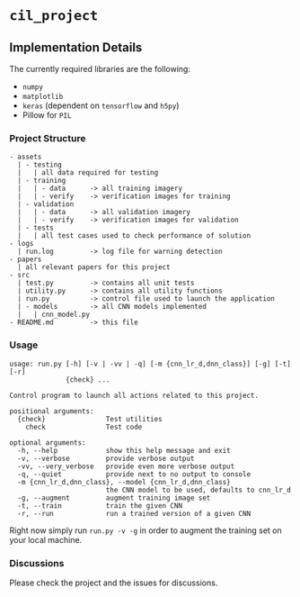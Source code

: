 # `cil_project`

## Implementation Details
The currently required libraries are the following:

- `numpy`
- `matplotlib`
- `keras` (dependent on `tensorflow` and `h5py`)
- Pillow for `PIL`

### Project Structure
```
- assets
  | - testing
  |   | all data required for testing
  | - training
  |   | - data      -> all training imagery
  |   | - verify    -> verification images for training
  | - validation
  |   | - data      -> all validation imagery
  |   | - verify    -> verification images for validation
  | - tests
  |   | all test cases used to check performance of solution
- logs
  | run.log         -> log file for warning detection
- papers
  | all relevant papers for this project
- src
  | test.py         -> contains all unit tests
  | utility.py      -> contains all utility functions
  | run.py          -> control file used to launch the application
  | - models        -> all CNN models implemented
  |   | cnn_model.py
- README.md         -> this file
```

### Usage
```
usage: run.py [-h] [-v | -vv | -q] [-m {cnn_lr_d,dnn_class}] [-g] [-t] [-r]
              {check} ...

Control program to launch all actions related to this project.

positional arguments:
  {check}               Test utilities
    check               Test code

optional arguments:
  -h, --help            show this help message and exit
  -v, --verbose         provide verbose output
  -vv, --very_verbose   provide even more verbose output
  -q, --quiet           provide next to no output to console
  -m {cnn_lr_d,dnn_class}, --model {cnn_lr_d,dnn_class}
                        the CNN model to be used, defaults to cnn_lr_d
  -g, --augment         augment training image set
  -t, --train           train the given CNN
  -r, --run             run a trained version of a given CNN
```

Right now simply run `run.py -v -g` in order to augment the training set on your local machine.

### Discussions
Please check the project and the issues for discussions.
